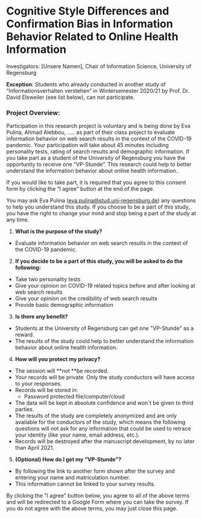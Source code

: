 # Cognitive Style Differences and Confirmation Bias in Information Behavior Related to Online Health Information

Investigators: [Unsere Namen], Chair of Information Science, University of Regensburg

**Exception**: Students who already conducted in another study of “Informationsverhalten verstehen” in Wintersemester 2020/21 by Prof. Dr. David Elsweiler (see list below), can not participate.

### Project Overview:

Participation in this research project is voluntary and is being done by Eva Pulina, Ahmad Alebbou, …..  as part of their class project to evaluate information behavior on web search results in the context of the COVID-19 pandemic. Your participation will take about 45 minutes including personality tests, rating of search results and demographic information. If you take part as a student of the University of Regensburg you have the opportunity to receive one “VP-Stunde”. This research could help to better understand the information behavior about online health information..

If you would like to take part, it is required that you agree to this consent form by clicking the “I agree” button at the end of the page.

You may ask Eva Pulina (eva.pulina@stud.uni-regensburg.de) any questions to help you understand this study. If you choose to be a part of this study, you have the right to change your mind and stop being a part of the study at any time.

1. **What is the purpose of the study?**
 * Evaluate information behavior on web search results in the context of the COVID-19 pandemic.
2. **If you decide to be a part of this study, you will be asked to do the following:**
 * Take two personality tests
 * Give your opinion on COVID-19 related topics before and after looking at web search results
 * Give your opinion on the credibility of web search results
 * Provide basic demographic information
3. **Is there any benefit?**
 * Students at the University of Regensburg can get one "VP-Stunde" as a reward.
 * The results of the study could help to better understand the information behavior about online health information.
4. **How will you protect my privacy?**
 * The session will **not **be recorded.
 * Your records will be private. Only the study conductors will have access to your responses.
 * Records will be stored in:
    * Password protected file/computer/cloud
 * The data will be kept in absolute confidence and won´t be given to third parties. 
 * The results of the study are completely anonymized and are only available for the conductors of the study, which means the following questions will not ask for any information that could be used to retrace your identity (like your name, email address, etc.).
 * Records will be destroyed after the manuscript development, by no later than April 2021.
5. **(Optional) How do I get my “VP-Stunde”?**
 * By following the link to another form shown after the survey and entering your name and matriculation number.
 * This information cannot be linked to your survey results.
 
By clicking the "I agree" button below, you agree to all of the above terms and will be redirected to a Google Form where you can take the survey. If you do not agree with the above terms, you may just close this page.